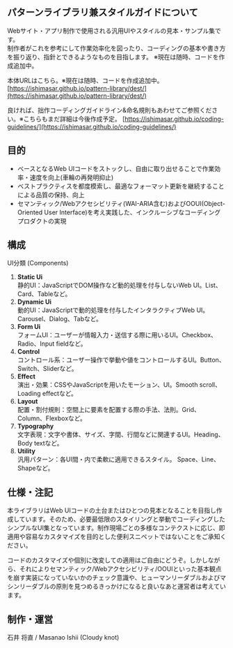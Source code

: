 ## パターンライブラリ兼スタイルガイドについて

Webサイト・アプリ制作で使用される汎用UIやスタイルの見本・サンプル集です。  
制作者がこれを参考にして作業効率化を図ったり、コーディングの基本や書き方を振り返り、指針とできるようなものを目指します。
※現在は随時、コードを作成追加中。

本体URLはこちら。※現在は随時、コードを作成追加中。
[https://ishimasar.github.io/pattern-library/dest/](https://ishimasar.github.io/pattern-library/dest/)

良ければ、拙作コーディングガイドライン&命名規則もあわせてご参照ください。※こちらもまだ詳細は今後作成予定。
[https://ishimasar.github.io/coding-guidelines/](https://ishimasar.github.io/coding-guidelines/)

## 目的

- ベースとなるWeb UIコードをストックし、自由に取り出せることで作業効率・速度を向上(車輪の再発明抑止)
- ベストプラクティスを都度模索し、最適なフォーマット更新を継続することによる品質の保持、向上
- セマンティック/Webアクセシビリティ(WAI-ARIA含む)およびOOUI(Object-Oriented User Interface)を考え実践した、インクルーシブなコーディングプロダクトの実現

## 構成

UI分類 (Components)
 1. **Static Ui**  
   静的UI：JavaScriptでDOM操作など動的処理を付与しないWeb UI。List、Card、Tableなど。
 2. **Dynamic Ui**  
   動的UI：JavaScriptで動的処理を付与したインタラクティブWeb UI。Carousel、Dialog、Tabなど。
 3. **Form Ui**  
   フォームUI：ユーザーが情報入力・送信する際に用いるUI。Checkbox、Radio、Input fieldなど。
 4. **Control**  
   コントロール系：ユーザー操作で挙動や値をコントロールするUI。Button、Switch、Sliderなど。
 5. **Effect**  
   演出・効果：CSSやJavaScriptを用いたモーション、UI。Smooth scroll、Loading effectなど。
 6. **Layout**  
   配置・割付規則：空間上に要素を配置する際の手法、法則。Grid、Column、Flexboxなど。
 7. **Typography**  
   文字表現：文字や書体、サイズ、字間、行間などに関連するUI。Heading、Body textなど。
 8. **Utility**  
   汎用パターン：各UI間・内で柔軟に適用できるスタイル。 Space、Line、Shapeなど。

## 仕様・注記

本ライブラリはWeb UIコードの土台またはひとつの見本となることを目指し作成しています。そのため、必要最低限のスタイリングと挙動でコーディングしたシンプルなUI集となっています。制作現場ごとの多様なコンテクストに応じ、即適用や容易なカスタマイズを目的とした便利スニペットではないことをご承知ください。

コードのカスタマイズや個別に改変しての適用はご自由にどうぞ。しかしながら、それによりセマンティック/Webアクセシビリティ/OOUIといった基本観点を崩す実装になっていないかのチェック意識や、ヒューマンリーダブルおよびマシンリーダブルの原則を見つめるきっかけになると良いなあと運営者は考えています。

## 制作・運営

石井 将直 / Masanao Ishii (Cloudy knot)
